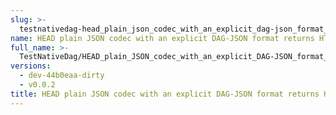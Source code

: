 ```yaml
---
slug: >-
  testnativedag-head_plain_json_codec_with_an_explicit_dag-json_format_returns_http_200
name: HEAD plain JSON codec with an explicit DAG-JSON format returns HTTP 200
full_name: >-
  TestNativeDag/HEAD_plain_JSON_codec_with_an_explicit_DAG-JSON_format_returns_HTTP_200
versions:
  - dev-44b0eaa-dirty
  - v0.0.2
title: HEAD plain JSON codec with an explicit DAG-JSON format returns HTTP 200
---
```



